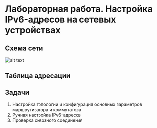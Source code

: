 # Лабораторная работа. Настройка IPv6-адресов на сетевых устройствах 
## Схема сети
![alt text]()

## Таблица адресации
## Задачи
1. Настройка топологии и конфигурация основных параметров маршрутизатора и коммутатора
2. Ручная настройка IPv6-адресов
3. Проверка сквозного соединения
